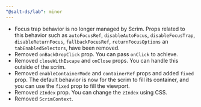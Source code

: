 ```yaml
---
"@salt-ds/lab": minor
---
```


- Focus trap behavior is no longer managed by Scrim. Props related to this behavior such as `autoFocusRef`, `disableAutoFocus`, `disableFocusTrap`, `disableReturnFocus`, `fallbackFocusRef`, `returnFocusOptions` an `tabEnabledSelectors`, have been removed.
- Removed `onBackDropClick` prop. You can pass `onClick` to achieve.
- Removed `closeWithEscape` and `onClose` props. You can handle this outside of the scrim.
- Removed `enableContainerMode` and `containerRef` props and added `fixed` prop. The default behavior is now for the scrim to fill its container, and you can use the `fixed` prop to fill the viewport.
- Removed `zIndex` prop. You can change the `zIndex` using CSS.
- Removed `ScrimContext`.